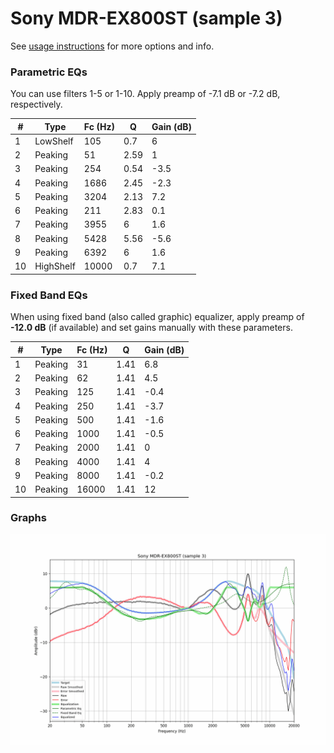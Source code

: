 # Sony MDR-EX800ST (sample 3)
See [usage instructions](https://github.com/jaakkopasanen/AutoEq#usage) for more options and info.

### Parametric EQs
You can use filters 1-5 or 1-10. Apply preamp of -7.1 dB or -7.2 dB, respectively.

|   # | Type      |   Fc (Hz) |    Q |   Gain (dB) |
|-----|-----------|-----------|------|-------------|
|   1 | LowShelf  |       105 | 0.7  |         6   |
|   2 | Peaking   |        51 | 2.59 |         1   |
|   3 | Peaking   |       254 | 0.54 |        -3.5 |
|   4 | Peaking   |      1686 | 2.45 |        -2.3 |
|   5 | Peaking   |      3204 | 2.13 |         7.2 |
|   6 | Peaking   |       211 | 2.83 |         0.1 |
|   7 | Peaking   |      3955 | 6    |         1.6 |
|   8 | Peaking   |      5428 | 5.56 |        -5.6 |
|   9 | Peaking   |      6392 | 6    |         1.6 |
|  10 | HighShelf |     10000 | 0.7  |         7.1 |

### Fixed Band EQs
When using fixed band (also called graphic) equalizer, apply preamp of **-12.0 dB** (if available) and set gains manually with these parameters.

|   # | Type    |   Fc (Hz) |    Q |   Gain (dB) |
|-----|---------|-----------|------|-------------|
|   1 | Peaking |        31 | 1.41 |         6.8 |
|   2 | Peaking |        62 | 1.41 |         4.5 |
|   3 | Peaking |       125 | 1.41 |        -0.4 |
|   4 | Peaking |       250 | 1.41 |        -3.7 |
|   5 | Peaking |       500 | 1.41 |        -1.6 |
|   6 | Peaking |      1000 | 1.41 |        -0.5 |
|   7 | Peaking |      2000 | 1.41 |         0   |
|   8 | Peaking |      4000 | 1.41 |         4   |
|   9 | Peaking |      8000 | 1.41 |        -0.2 |
|  10 | Peaking |     16000 | 1.41 |        12   |

### Graphs
![](./Sony%20MDR-EX800ST%20(sample%203).png)
